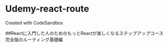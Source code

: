 # Udemy-react-route
Created with CodeSandbox


##Reactに入門した人のためのもっとReactが楽しくなるステップアップコース完全版のルーティング基礎編
